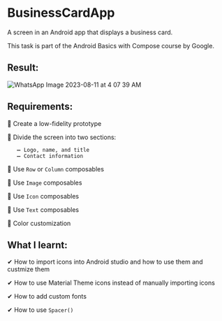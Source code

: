 # BusinessCardApp

A screen in an Android app that displays a business card.

This task is part of the Android Basics with Compose course by Google.

## Result:

![WhatsApp Image 2023-08-11 at 4 07 39 AM](https://github.com/AmiraMohamed745/BusinessCardApp/assets/109589388/60152ab7-58a6-4da9-a354-3981d645b272)

## Requirements: 

🔴 Create a low-fidelity prototype

🔴 Divide the screen into two sections:

       ➖ Logo, name, and title
       ➖ Contact information

🔴 Use `Row` or `Column` composables

🔴 Use `Image` composables

🔴 Use `Icon` composables

🔴 Use `Text` composables

🔴 Color customization

## What I learnt:

✔ How to import icons into Android studio and how to use them and custmize them

✔ How to use Material Theme icons instead of manually importing icons

✔ How to add custom fonts 

✔ How to use `Spacer()`
